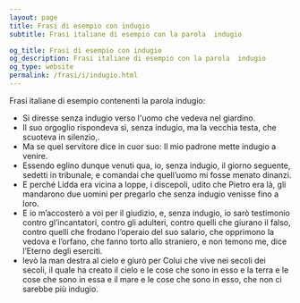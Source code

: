 ```yaml
---
layout: page
title: Frasi di esempio con indugio 
subtitle: Frasi italiane di esempio con la parola  indugio

og_title: Frasi di esempio con indugio 
og_description: Frasi italiane di esempio con la parola  indugio
og_type: website
permalink: /frasi/i/indugio.html
---
```


Frasi italiane di esempio contenenti la parola indugio:


- Si diresse senza indugio verso l'uomo che vedeva nel giardino.
- Il suo orgoglio rispondeva sì, senza indugio, ma la vecchia testa, che scuoteva in silenzio,.
- Ma se quel servitore dice in cuor suo: Il mio padrone mette indugio a venire.
- Essendo eglino dunque venuti qua, io, senza indugio, il giorno seguente, sedetti in tribunale, e comandai che quell’uomo mi fosse menato dinanzi.
- E perché Lidda era vicina a Ioppe, i discepoli, udito che Pietro era là, gli mandarono due uomini per pregarlo che senza indugio venisse fino a loro.
- E io m’accosterò a voi per il giudizio, e, senza indugio, io sarò testimonio contro gl’incantatori, contro gli adulteri, contro quelli che giurano il falso, contro quelli che frodano l’operaio del suo salario, che opprimono la vedova e l’orfano, che fanno torto allo straniero, e non temono me, dice l’Eterno degli eserciti.
- levò la man destra al cielo e giurò per Colui che vive nei secoli dei secoli, il quale ha creato il cielo e le cose che sono in esso e la terra e le cose che sono in essa e il mare e le cose che sono in esso, che non ci sarebbe più indugio.
